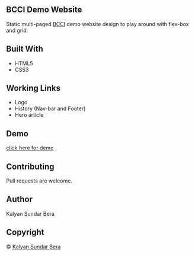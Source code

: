 ## BCCI Demo Website
Static multi-paged [BCCI](https://www.bcci.tv/) demo website design to play around with flex-box and grid. 

## Built With
- HTML5
- CSS3

## Working Links
- Logo
- History (Nav-bar and Footer)
- Hero article

## Demo
[click here for demo](https://demo-bcci.herokuapp.com/)

## Contributing
Pull requests are welcome.

## Author
Kalyan Sundar Bera

## Copyright
© [Kalyan Sundar Bera](https://github.com/kalyan1602)